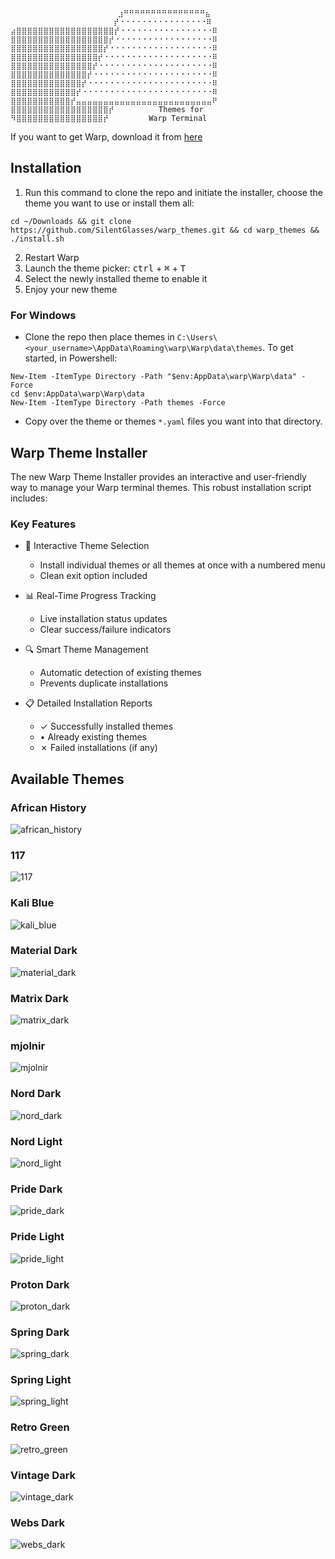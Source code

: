 ```
                        ⣰⠛⠛⠛⠛⠛⠛⠛⠛⠛⠛⠛⠛⠛⠛⠛⣦
                       ⡞⠐⠐⠐⠐⠐⠐⠐⠐⠐⠐⠐⠐⠐⠐⠐⠐⠿
⣴⣿⣿⣿⣿⣿⣿⣿⣿⣿⣿⣿⣿⣿⣿⣿⣿⣿⣿⡞⠐⠐⠐⠐⠐⠐⠐⠐⠐⠐⠐⠐⠐⠐⠐⠐⠐⠿
⣿⣿⣿⣿⣿⣿⣿⣿⣿⣿⣿⣿⣿⣿⣿⣿⣿⣿⡞⠐⠐⠐⠐⠐⠐⠐⠐⠐⠐⠐⠐⠐⠐⠐⠐⠐⠐⠿
⣿⣿⣿⣿⣿⣿⣿⣿⣿⣿⣿⣿⣿⣿⣿⣿⣿⡞⠐⠐⠐⠐⠐⠐⠐⠐⠐⠐⠐⠐⠐⠐⠐⠐⠐⠐⠐⠿
⣿⣿⣿⣿⣿⣿⣿⣿⣿⣿⣿⣿⣿⣿⣿⣿⡞⠐⠐⠐⠐⠐⠐⠐⠐⠐⠐⠐⠐⠐⠐⠐⠐⠐⠐⠐⠐⠿
⣿⣿⣿⣿⣿⣿⣿⣿⣿⣿⣿⣿⣿⣿⣿⡞⠐⠐⠐⠐⠐⠐⠐⠐⠐⠐⠐⠐⠐⠐⠐⠐⠐⠐⠐⠐⠐⠿
⣿⣿⣿⣿⣿⣿⣿⣿⣿⣿⣿⣿⣿⣿⡞⠐⠐⠐⠐⠐⠐⠐⠐⠐⠐⠐⠐⠐⠐⠐⠐⠐⠐⠐⠐⠐⠐⠿
⣿⣿⣿⣿⣿⣿⣿⣿⣿⣿⣿⣿⣿⡞⠐⠐⠐⠐⠐⠐⠐⠐⠐⠐⠐⠐⠐⠐⠐⠐⠐⠐⠐⠐⠐⠐⠐⠿
⣿⣿⣿⣿⣿⣿⣿⣿⣿⣿⣿⣿⡞⠐⠐⠐⠐⠐⠐⠐⠐⠐⠐⠐⠐⠐⠐⠐⠐⠐⠐⠐⠐⠐⠐⠐⠐⠿
⣿⣿⣿⣿⣿⣿⣿⣿⣿⣿⣿⡞⣤⣤⣤⣤⣤⣤⣤⣤⣤⣤⣤⣤⣤⣤⣤⣤⣤⣤⣤⣤⣤⣤⣤⣤⣤⠟
⣿⣿⣿⣿⣿⣿⣿⣿⣿⣿⣿⣿⣿⣿⣿⣿⣿⣿⡞          Themes for
⠻⣿⣿⣿⣿⣿⣿⣿⣿⣿⣿⣿⣿⣿⣿⣿⣿⡞         Warp Terminal
```

If you want to get Warp, download it from [here](https://app.warp.dev/referral/2K4GVJ)

## Installation

1. Run this command to clone the repo and initiate the installer, choose the theme you want to use or install them all:
```
cd ~/Downloads && git clone https://github.com/SilentGlasses/warp_themes.git && cd warp_themes && ./install.sh
```
2. Restart Warp
3. Launch the theme picker: <kbd>ctrl</kbd> + <kbd>⌘</kbd> + <kbd>T</kbd>
4. Select the newly installed theme to enable it
5. Enjoy your new theme

### For Windows

- Clone the repo then place themes in `C:\Users\<your_username>\AppData\Roaming\warp\Warp\data\themes`. To get started, in Powershell:
```
New-Item -ItemType Directory -Path "$env:AppData\warp\Warp\data" -Force
cd $env:AppData\warp\Warp\data
New-Item -ItemType Directory -Path themes -Force
```
- Copy over the theme or themes `*.yaml` files you want into that directory.

## Warp Theme Installer

The new Warp Theme Installer provides an interactive and user-friendly way to manage your Warp terminal themes. This robust installation script includes:

### Key Features

- 🎨 Interactive Theme Selection
  - Install individual themes or all themes at once with a numbered menu
  - Clean exit option included

- 📊 Real-Time Progress Tracking
  - Live installation status updates
  - Clear success/failure indicators

- 🔍 Smart Theme Management
  - Automatic detection of existing themes
  - Prevents duplicate installations

- 📋 Detailed Installation Reports
  - ✓ Successfully installed themes
  - • Already existing themes
  - ✗ Failed installations (if any)

## Available Themes

### African History

![african_history](./images/african_history.png)

### 117

![117](./images/117_dark.png)

### Kali Blue

![kali_blue](./images/kali_blue.png)

### Material Dark

![material_dark](./images/material_dark.png)

### Matrix Dark

![matrix_dark](./images/matrix_dark.png)

### mjolnir

![mjolnir](./images/mjolnir_dark.png)

### Nord Dark

![nord_dark](./images/nord_dark.png)

### Nord Light

![nord_light](./images/nord_light.png)

### Pride Dark

![pride_dark](./images/pride_dark.png)

### Pride Light

![pride_light](./images/pride_light.png)

### Proton Dark

![proton_dark](./images/proton_dark.png)

### Spring Dark

![spring_dark](./images/spring_dark.png)

### Spring Light

![spring_light](./images/spring_light.png)

### Retro Green

![retro_green](./images/retro_green.png)

### Vintage Dark

![vintage_dark](./images/vintage_dark.png)

### Webs Dark

![webs_dark](./images/webs_dark.png)
